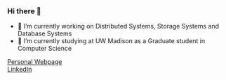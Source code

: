 ### Hi there 👋


- 🔭 I’m currently working on Distributed Systems, Storage Systems and Database Systems
- 🌱 I’m currently studying at UW Madison as a Graduate student in Computer Science

[Personal Webpage](https://divy9881.github.io/)
<br/>
[LinkedIn](https://www.linkedin.com/in/divy9881)

